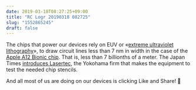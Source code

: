 ```yaml
---
date: 2019-03-18T08:27:25+09:00
title: "RC Logr 20190318 082725"
slug: "1552865245"
draft: false
---
```


The chips that power our devices rely on EUV or «[extreme ultraviolet lithography](https://en.wikipedia.org/wiki/Extreme_ultraviolet_lithography)», to draw circuit lines less than 7 nm in width in the case of the [Apple A12 Bionic chip](https://www.apple.com/iphone-xs/a12-bionic/). That is, less than 7 billionths of a meter. The Japan Times [introduces Lasertec](https://www.japantimes.co.jp/news/2019/03/12/business/corporate-business/obscure-firm-making-iphones-better-japans-lasertec-masters-extreme-ultraviolet-lithography/), the Yokohama firm that makes the equipment to test the needed chip stencils. 

And all most of us are doing on our devices is clicking Like and Share! 🤪

